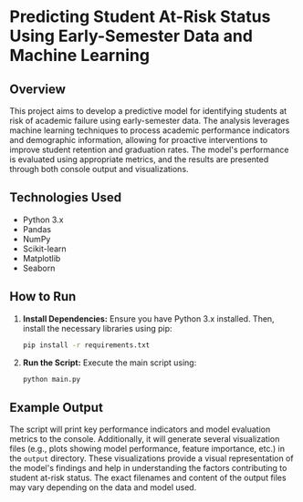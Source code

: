 # Predicting Student At-Risk Status Using Early-Semester Data and Machine Learning

## Overview

This project aims to develop a predictive model for identifying students at risk of academic failure using early-semester data.  The analysis leverages machine learning techniques to process academic performance indicators and demographic information, allowing for proactive interventions to improve student retention and graduation rates.  The model's performance is evaluated using appropriate metrics, and the results are presented through both console output and visualizations.


## Technologies Used

* Python 3.x
* Pandas
* NumPy
* Scikit-learn
* Matplotlib
* Seaborn


## How to Run

1. **Install Dependencies:**  Ensure you have Python 3.x installed.  Then, install the necessary libraries using pip:

   ```bash
   pip install -r requirements.txt
   ```

2. **Run the Script:** Execute the main script using:

   ```bash
   python main.py
   ```

## Example Output

The script will print key performance indicators and model evaluation metrics to the console.  Additionally, it will generate several visualization files (e.g., plots showing model performance, feature importance, etc.) in the `output` directory.  These visualizations provide a visual representation of the model's findings and help in understanding the factors contributing to student at-risk status.  The exact filenames and content of the output files may vary depending on the data and model used.